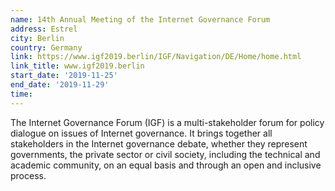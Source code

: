 ```yaml
---
name: 14th Annual Meeting of the Internet Governance Forum
address: Estrel
city: Berlin
country: Germany
link: https://www.igf2019.berlin/IGF/Navigation/DE/Home/home.html
link_title: www.igf2019.berlin
start_date: '2019-11-25'
end_date: '2019-11-29'
time:
---
```

The Internet Governance Forum (IGF) is a multi-stakeholder forum for policy dialogue on issues of
Internet governance. It brings together all stakeholders in the Internet governance debate, whether they
represent governments, the private sector or civil society, including the technical and academic
community, on an equal basis and through an open and inclusive process.

